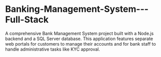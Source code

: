 # Banking-Management-System---Full-Stack
A comprehensive Bank Management System project built with a Node.js backend and a SQL Server database. This application features separate web portals for customers to manage their accounts and for bank staff to handle administrative tasks like KYC approval.
